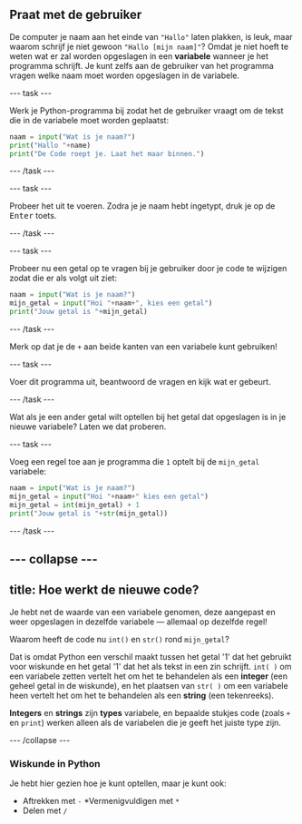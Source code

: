 ## Praat met de gebruiker

De computer je naam aan het einde van `"Hallo"` laten plakken, is leuk, maar waarom schrijf je niet gewoon `"Hallo [mijn naam]"`? Omdat je niet hoeft te weten wat er zal worden opgeslagen in een **variabele** wanneer je het programma schrijft. Je kunt zelfs aan de gebruiker van het programma vragen welke naam moet worden opgeslagen in de variabele.

--- task ---

Werk je Python-programma bij zodat het de gebruiker vraagt om de tekst die in de variabele moet worden geplaatst:

```python
naam = input("Wat is je naam?")
print("Hallo "+name)
print("De Code roept je. Laat het maar binnen.")
```

--- /task ---

--- task ---

Probeer het uit te voeren. Zodra je je naam hebt ingetypt, druk je op de <kbd>Enter</kbd> toets.

--- /task ---

--- task ---

Probeer nu een getal op te vragen bij je gebruiker door je code te wijzigen zodat die er als volgt uit ziet:

```python
naam = input("Wat is je naam?")
mijn_getal = input("Hoi "+naam+", kies een getal")
print("Jouw getal is "+mijn_getal)
```

--- /task ---

Merk op dat je de `+` aan beide kanten van een variabele kunt gebruiken!

--- task ---

Voer dit programma uit, beantwoord de vragen en kijk wat er gebeurt.

--- /task ---

Wat als je een ander getal wilt optellen bij het getal dat opgeslagen is in je nieuwe variabele? Laten we dat proberen.

--- task ---

Voeg een regel toe aan je programma die `1` optelt bij de `mijn_getal` variabele:

```python
naam = input("Wat is je naam?")
mijn_getal = input("Hoi "+naam+" kies een getal")
mijn_getal = int(mijn_getal) + 1
print("Jouw getal is "+str(mijn_getal))
```

--- /task ---

--- collapse ---
---
title: Hoe werkt de nieuwe code?
---

Je hebt net de waarde van een variabele genomen, deze aangepast en weer opgeslagen in dezelfde variabele — allemaal op dezelfde regel!

Waarom heeft de code nu `int()` en `str()` rond `mijn_getal`?

Dat is omdat Python een verschil maakt tussen het getal '1' dat het gebruikt voor wiskunde en het getal '1' dat het als tekst in een zin schrijft. `int( )` om een variabele zetten vertelt het om het te behandelen als een **integer** (een geheel getal in de wiskunde), en het plaatsen van `str( )` om een variabele heen vertelt het om het te behandelen als een **string** (een tekenreeks).

**Integers** en **strings** zijn **types** variabele, en bepaalde stukjes code (zoals `+` en `print`) werken alleen als de variabelen die je geeft het juiste type zijn.

--- /collapse ---

### Wiskunde in Python

Je hebt hier gezien hoe je kunt optellen, maar je kunt ook:
* Aftrekken met `-`
*Vermenigvuldigen met `*`
* Delen met `/`
